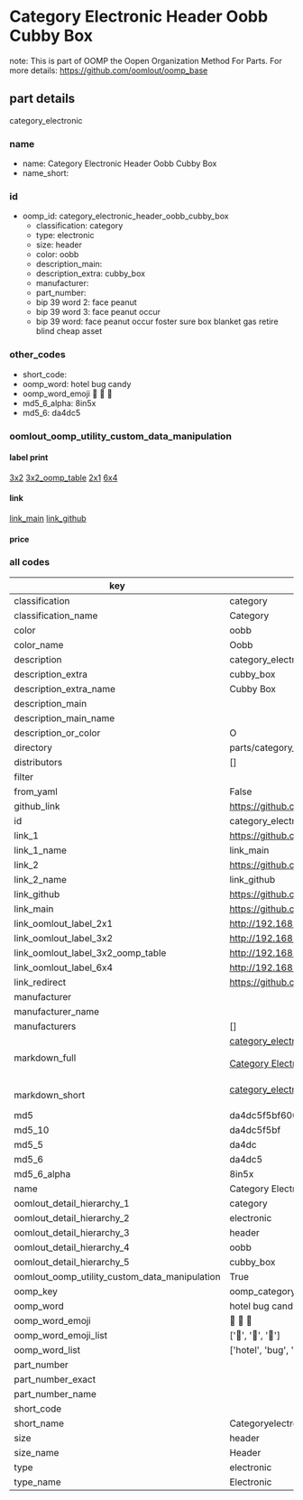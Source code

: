 # Category Electronic Header Oobb Cubby Box  

note: This is part of OOMP the Oopen Organization Method For Parts. For more details: https://github.com/oomlout/oomp_base

##  part details
  



category_electronic



### name
* name: Category Electronic Header Oobb Cubby Box
* name_short: 
### id
* oomp_id: category_electronic_header_oobb_cubby_box
  * classification: category
  * type: electronic
  * size: header
  * color: oobb
  * description_main: 
  * description_extra: cubby_box
  * manufacturer: 
  * part_number: 
  * bip 39 word 2: face peanut
  * bip 39 word 3: face peanut occur
  * bip 39 word: face peanut occur foster sure box blanket gas retire blind cheap asset

### other_codes
* short_code: 
* oomp_word: hotel bug candy
* oomp_word_emoji :hotel: :bug: :candy:
* md5_6_alpha: 8in5x
* md5_6: da4dc5






### oomlout_oomp_utility_custom_data_manipulation
#### label print
[3x2](http://192.168.1.245:1112/?label=oomp%208in5x)
[3x2_oomp_table](http://192.168.1.108:1112/?label=oomp%208in5x)
[2x1](http://192.168.1.242:1112/?label=oomp%208in5x)
[6x4](http://192.168.1.55:1112/?label=oomp%208in5x)    

#### link

[link_main](https://github.com/oomlout/oomlout_oomp_version_1_messy/tree/main/parts/category_electronic_header_oobb_cubby_box) [link_github](https://github.com/oomlout/oomlout_oomp_version_1_messy/tree/main/parts/category_electronic_header_oobb_cubby_box)                             

#### price







### all codes 
| key | value |  
| --- | --- |  
| classification | category |  
| classification_name | Category |  
| color | oobb |  
| color_name | Oobb |  
| description | category_electronic |  
| description_extra | cubby_box |  
| description_extra_name | Cubby Box |  
| description_main |  |  
| description_main_name |  |  
| description_or_color | O  |  
| directory | parts/category_electronic_header_oobb_cubby_box |  
| distributors | [] |  
| filter |  |  
| from_yaml | False |  
| github_link | https://github.com/oomlout/oomlout_oomp_part_src/tree/main/parts/category_electronic_header_oobb_cubby_box |  
| id | category_electronic_header_oobb_cubby_box |  
| link_1 | https://github.com/oomlout/oomlout_oomp_version_1_messy/tree/main/parts/category_electronic_header_oobb_cubby_box |  
| link_1_name | link_main |  
| link_2 | https://github.com/oomlout/oomlout_oomp_version_1_messy/tree/main/parts/category_electronic_header_oobb_cubby_box |  
| link_2_name | link_github |  
| link_github | https://github.com/oomlout/oomlout_oomp_version_1_messy/tree/main/parts/category_electronic_header_oobb_cubby_box |  
| link_main | https://github.com/oomlout/oomlout_oomp_version_1_messy/tree/main/parts/category_electronic_header_oobb_cubby_box |  
| link_oomlout_label_2x1 | http://192.168.1.242:1112/?label=oomp%208in5x |  
| link_oomlout_label_3x2 | http://192.168.1.245:1112/?label=oomp%208in5x |  
| link_oomlout_label_3x2_oomp_table | http://192.168.1.108:1112/?label=oomp%208in5x |  
| link_oomlout_label_6x4 | http://192.168.1.55:1112/?label=oomp%208in5x |  
| link_redirect | https://github.com/oomlout/oomlout_oomp_version_1_messy/tree/main/parts/category_electronic_header_oobb_cubby_box |  
| manufacturer |  |  
| manufacturer_name |  |  
| manufacturers | [] |  
| markdown_full | [category_electronic_header_oobb_cubby_box](none)<br>[](none)<br>[Category Electronic Header Oobb Cubby Box](none)<br><br> |  
| markdown_short | [category_electronic_header_oobb_cubby_box](none)<br><br> |  
| md5 | da4dc5f5bf6002e86a6d05c131a87a8c |  
| md5_10 | da4dc5f5bf |  
| md5_5 | da4dc |  
| md5_6 | da4dc5 |  
| md5_6_alpha | 8in5x |  
| name | Category Electronic Header Oobb Cubby Box |  
| oomlout_detail_hierarchy_1 | category |  
| oomlout_detail_hierarchy_2 | electronic |  
| oomlout_detail_hierarchy_3 | header |  
| oomlout_detail_hierarchy_4 | oobb |  
| oomlout_detail_hierarchy_5 | cubby_box |  
| oomlout_oomp_utility_custom_data_manipulation | True |  
| oomp_key | oomp_category_electronic_header_oobb_cubby_box |  
| oomp_word | hotel bug candy |  
| oomp_word_emoji | :hotel: :bug: :candy: |  
| oomp_word_emoji_list | [':hotel:', ':bug:', ':candy:'] |  
| oomp_word_list | ['hotel', 'bug', 'candy'] |  
| part_number |  |  
| part_number_exact |  |  
| part_number_name |  |  
| short_code |  |  
| short_name | Categoryelectronic |  
| size | header |  
| size_name | Header |  
| type | electronic |  
| type_name | Electronic |  
